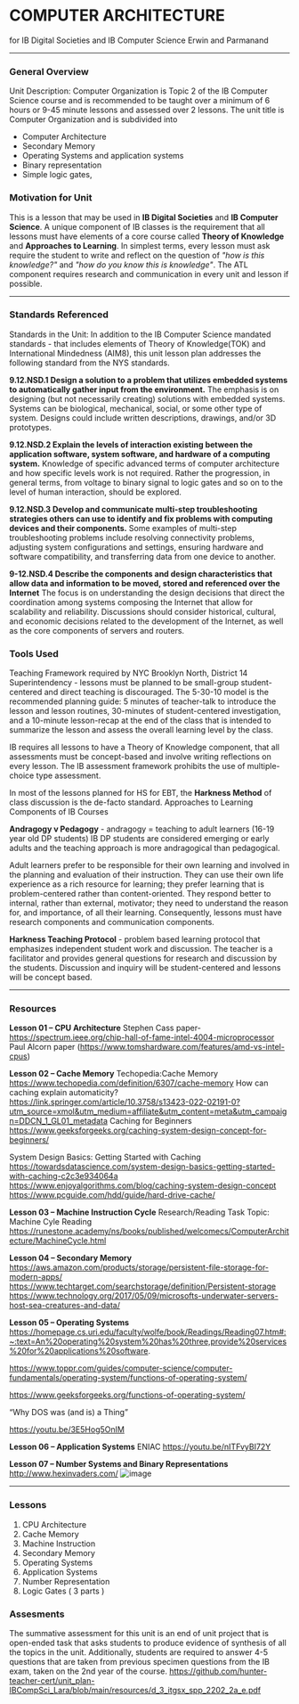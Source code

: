 # COMPUTER ARCHITECTURE 
for IB Digital Societies and IB Computer Science
Erwin and Parmanand

-----

### General Overview
Unit Description: Computer Organization is Topic 2 of the IB Computer Science course and is recommended to be taught over a minimum of 6 hours or 9-45 minute lessons and assessed over 2 lessons. 
The unit title is Computer Organization and is subdivided into 
* Computer Architecture
* Secondary Memory
* Operating Systems and application systems
* Binary representation
* Simple logic gates,

### Motivation for Unit
This is a lesson that may be used in __IB Digital Societies__ and __IB Computer Science__.
A unique component of IB classes is the requirement that all lessons must have elements of a core course called **Theory of Knowledge** and **Approaches to Learning**.
In simplest terms, every lesson must ask require the student to write and reflect on the question of _"how is this knowledge?"_ and _"how do you know this is knowledge"_. The ATL component requires research and communication in every unit and lesson if possible.


---

### Standards Referenced
Standards in the Unit: In addition to the IB Computer Science mandated standards - that includes elements of Theory of Knowledge(TOK) and International Mindedness (AIM8), this unit lesson plan addresses the following standard from the NYS standards.

**9.12.NSD.1 Design a solution to a problem that utilizes embedded systems to automatically gather input from the environment.** The emphasis is on designing (but not necessarily creating) solutions with embedded systems. Systems can be biological, mechanical, social, or some other type of system. Designs could include written descriptions, drawings, and/or 3D prototypes. 

**9.12.NSD.2  Explain the levels of interaction existing between the application software, system software, and hardware of a computing system.** Knowledge of specific advanced terms of computer architecture and how specific levels work is not required. Rather the progression, in general terms, from voltage to binary signal to logic gates and so on to the level of human interaction, should be explored. 

**9.12.NSD.3 Develop and communicate multi-step troubleshooting strategies others can use to identify and fix problems with computing devices and their components.** Some examples of multi-step troubleshooting problems include resolving connectivity problems, adjusting system configurations and settings, ensuring hardware and software compatibility, and transferring data from one device to another. 

**9-12.NSD.4 Describe the components and design characteristics that allow data and information to be moved, stored and referenced over the Internet** The focus is on understanding the design decisions that direct the coordination among systems composing the Internet that allow for scalability and reliability. Discussions should consider historical, cultural, and economic decisions related to the development of the Internet, as well as the core components of servers and routers.


### Tools Used

Teaching Framework required by NYC Brooklyn North, District 14 Superintendency - lessons must be planned to be small-group student-centered and direct teaching is discouraged. The 5-30-10 model is the recommended planning guide: 5 minutes of teacher-talk to introduce the lesson and lesson routines, 30-minutes of student-centered investigation, and a 10-minute lesson-recap at the end of the class that is intended to summarize the lesson and assess the overall learning level by the class. 

IB requires all lessons to have a Theory of Knowledge component, that all assessments must be concept-based and  involve writing reflections on every lesson. The IB assessment framework prohibits the use of multiple-choice type assessment.

In most of the lessons planned for HS for EBT, the **Harkness Method** of class discussion is the de-facto standard.
Approaches to Learning Components of IB Courses

**Andragogy v Pedagogy** - andragogy = teaching to adult learners (16-19 year old DP students)
IB DP students are considered emerging or early adults and the teaching approach is more andragogical than pedagogical.

Adult learners prefer to be responsible for their own learning and involved in the planning and evaluation of their instruction.
They can use their own life experience as a rich resource for learning; they prefer learning that is problem-centered rather than content-oriented.
They respond better to internal, rather than external, motivator; they need to understand the reason for, and importance, of all their learning.
Consequently, lessons must have research components and communication components.


**Harkness Teaching Protocol** - problem based learning protocol that emphasizes independent student work and discussion. The teacher is a facilitator and provides general questions for research and discussion by the students. Discussion and inquiry will be student-centered and lessons will be concept based.



---

### Resources

**Lesson 01 –  CPU Architecture**
Stephen Cass paper- https://spectrum.ieee.org/chip-hall-of-fame-intel-4004-microprocessor
Paul Alcorn paper (https://www.tomshardware.com/features/amd-vs-intel-cpus)

**Lesson 02 – Cache Memory**
Techopedia:Cache Memory https://www.techopedia.com/definition/6307/cache-memory 
 How can caching explain automaticity? 
https://link.springer.com/article/10.3758/s13423-022-02191-0?utm_source=xmol&utm_medium=affiliate&utm_content=meta&utm_campaign=DDCN_1_GL01_metadata
Caching for Beginners 
https://www.geeksforgeeks.org/caching-system-design-concept-for-beginners/

System Design Basics: Getting Started with Caching
https://towardsdatascience.com/system-design-basics-getting-started-with-caching-c2c3e934064a
https://www.enjoyalgorithms.com/blog/caching-system-design-concept
https://www.pcguide.com/hdd/guide/hard-drive-cache/

**Lesson 03 – Machine Instruction Cycle**
Research/Reading Task Topic: Machine Cyle Reading https://runestone.academy/ns/books/published/welcomecs/ComputerArchitecture/MachineCycle.html

**Lesson 04 – Secondary Memory**
https://aws.amazon.com/products/storage/persistent-file-storage-for-modern-apps/ 
https://www.techtarget.com/searchstorage/definition/Persistent-storage
https://www.technology.org/2017/05/09/microsofts-underwater-servers-host-sea-creatures-and-data/

**Lesson 05 – Operating Systems**
https://homepage.cs.uri.edu/faculty/wolfe/book/Readings/Reading07.htm#:~:text=An%20operating%20system%20has%20three,provide%20services%20for%20applications%20software.

https://www.toppr.com/guides/computer-science/computer-fundamentals/operating-system/functions-of-operating-system/

https://www.geeksforgeeks.org/functions-of-operating-system/

“Why DOS was (and is) a Thing”

https://youtu.be/3E5Hog5OnIM

**Lesson 06 – Application Systems**
ENIAC
https://youtu.be/nITFvyBI72Y

**Lesson 07 – Number Systems and Binary Representations**
http://www.hexinvaders.com/
![image](https://user-images.githubusercontent.com/75814707/206884498-a5f83414-3558-405c-890e-d897a7fbeb02.png)


---

### Lessons

1. CPU Architecture
2. Cache Memory
3. Machine Instruction
4. Secondary Memory
5. Operating Systems
6. Application Systems
7. Number Representation
8. Logic Gates ( 3 parts )

### Assesments
The summative assessment for this unit is an end of unit project that is open-ended task that asks students to produce evidence of synthesis of all the topics in the unit. 
Additionally, students are required to answer 4-5 questions that are taken from previous specimen questions from the IB exam, taken on the 2nd year of the course.
https://github.com/hunter-teacher-cert/unit_plan-IBCompSci_Lara/blob/main/resources/d_3_itgsx_spp_2202_2a_e.pdf

